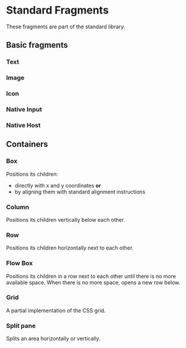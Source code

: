 # Standard Fragments

These fragments are part of the standard library.

## Basic fragments

### Text

### Image

### Icon

### Native Input

### Native Host

## Containers

### Box

Positions its children:

- directly with x and y coordinates **or**
- by aligning them with standard alignment instructions

### Column

Positions its children vertically below each other.

### Row

Positions its children horizontally next to each other.

### Flow Box

Positions its children in a row next to each other until there is no more available space. 
When there is no more space, opens a new row below.

### Grid

A partial implementation of the CSS grid.

### Split pane

Splits an area horizontally or vertically.